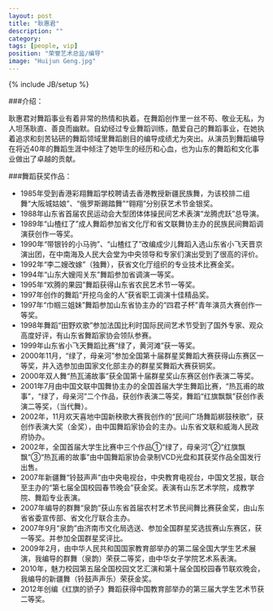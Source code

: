 ```yaml
---
layout: post
title: "耿惠君"
description: ""
category:
tags: [people, vip]
position: "荣誉艺术总监/编导"
image: "Huijun Geng.jpg"
---
```

{% include JB/setup %}




###介绍：

耿惠君对舞蹈事业有着非常的热情和执着。在舞蹈创作里一丝不苟、敬业无私，为人坦荡耿直、善良而幽默。自幼经过专业舞蹈训练，酷爱自己的舞蹈事业，在她执着追求和刻苦钻研的舞蹈领域里舞蹈剧目的编导成绩尤为突出。从演员到舞蹈编导在将近40年的舞蹈生涯中倾注了她毕生的经历和心血，也为山东的舞蹈和文化事业做出了卓越的贡献。

###舞蹈获奖作品：

* 1985年受到香港彩翔舞蹈学校聘请去香港教授新疆民族舞，为该校排二组舞“大阪城姑娘”、“俄罗斯踢踏舞”“翱翔”分别获艺术节金银奖。
* 1988年山东省首届农民运动会大型团体体操民间艺术表演“龙腾虎跃”总导演。
* 1989年“山楂红了”成人舞蹈参加省文化厅和省文联舞协主办的民族民间舞蹈调演获创作一等奖。
* 1990年“带银铃的小马驹”、“山楂红了”改编成少儿舞蹈入选山东省小飞天晋京演出团，在中南海及人民大会堂为中央领导和专家们演出受到了很高的评价。
* 1992年“李二嫂改嫁”（独舞），获省文化厅组织的专业技术比赛金奖。
* 1994年“山东大嫂闯关东”舞蹈参加省调演一等奖。
* 1995年“欢腾的果园”舞蹈获得山东省农民艺术节一等奖。
* 1997年创作的舞蹈“开挖乌金的人”获省职工调演十佳精品奖。
* 1997年“巾帼三姐妹”舞蹈参加山东省协主办的“四君子杯”青年演员大赛创作一等奖。
* 1998年舞蹈“田野欢歌”参加法国比利时国际民间艺术节受到了国外专家、观众高度好评，有山东省舞蹈家协会领队参赛。
* 1999年山东省小飞天舞蹈比赛“绿了，黄河滩”获一等奖。
* 2000年11月，“绿了，母亲河”参加全国第十届群星奖舞蹈大赛获得山东赛区一等奖，并入选参加由国家文化部主办的群星奖舞蹈大赛获铜奖。
* 2000年双人舞“热瓦浦故事”获全国第十届群星奖山东赛区创作表演二等奖。
* 2001年7月由中国文联中国舞协主办的全国首届大学生舞蹈比赛，“热瓦甫的故事”，“绿了，母亲河”二个作品，获创作表演二等奖，舞蹈“红旗飘飘”获创作表演二等奖，（当代舞）。
* 2002年，11月欢天喜地中国新秧歌大赛我创作的“民间广场舞蹈梆鼓秧歌”，获创作表演大奖（金奖），由中国舞蹈家协会的主办。山东省文联和威海人民政府协办。
* 2002年，全国首届大学生比赛中三个作品①“绿了，母亲河”②“红旗飘飘”③“热瓦甫的故事”由中国舞蹈家协会录制VCD光盘和其获奖作品全国发行出售。
* 2007年新疆舞“铃鼓声声”由中央电视台，中央教育电视台，中国文艺报，联合至主办的“第七届全国校园春节晚会”获金奖。表演有山东艺术学院，成教学院、舞蹈专业表演。
* 2007年编导的群舞“泉韵”获山东省首届农村艺术节民间舞比赛获金奖，由山东省省委宣传部、省文化厅联合主办。
* 2007年9月“泉韵”由济南市文化局选送、参加全国群星奖选拔赛山东赛区，获一等奖。并参加全国群星奖评比。
* 2009年2月，由中华人民共和国国家教育部举办的第二届全国大学生艺术展演，我编导的群舞（泉韵）荣获二等奖，由中华女子学院艺术系表演。
* 2010年，魅力校园第五届全国校园文艺汇演和第十届全国校园春节联欢晚会，我编导的新疆舞（铃鼓声声乐）荣获金奖。
* 2012年创编《红旗的骄子》舞蹈获得中国教育部举办的第三届大学生艺术节获二等奖。



